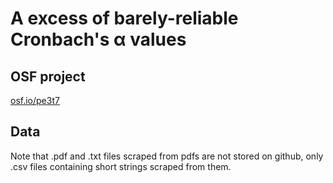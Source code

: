# A excess of barely-reliable Cronbach's α values

## OSF project

[osf.io/pe3t7](https://osf.io/pe3t7/)

## Data

Note that .pdf and .txt files scraped from pdfs are not stored on github, only .csv files containing short strings scraped from them.  

